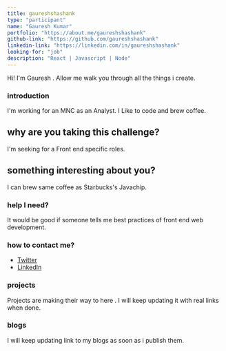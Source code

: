 ```yaml
---
title: gaureshshashank
type: "participant"
name: "Gauresh Kumar"
portfolio: "https://about.me/gaureshshashank"
github-link: "https://github.com/gaureshshashank"
linkedin-link: "https://linkedin.com/in/gaureshshashank"
looking-for: "job"
description: "React | Javascript | Node"
---
```


Hi! I'm Gauresh . Allow me walk you through all the things i create.

### introduction

I'm working for an MNC as an Analyst. I Like to code and brew coffee.

## why are you taking this challenge?

I'm seeking for a Front end specific roles.

## something interesting about you?

I can brew same coffee as Starbucks's Javachip.

### help I need?

It would be good if someone tells me best practices of front end web development.

### how to contact me?

- [Twitter](https://twitter.com/Gaureshashank)
- [LinkedIn](https://in.linkedin.com/Gaureshshashank)

### projects

Projects are making their way to here . I will keep updating it with real links when done.


### blogs

I will keep updating link to my blogs as soon as i publish them.
